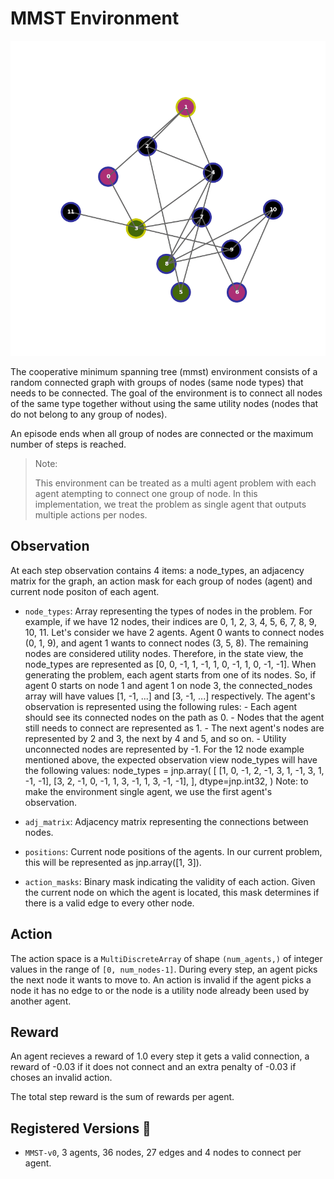 # MMST Environment

<p align="center">
        <img src="../env_anim/mmst.gif" width="600"/>
</p>

The cooperative minimum spanning tree (mmst) environment consists of a random connected graph
with groups of nodes (same node types) that needs to be connected.
The goal of the environment is to connect all nodes of the same type together
without using the same utility nodes (nodes that do not belong to any group of nodes).

An episode ends when all group of nodes are connected or the maximum number of steps is reached.

> Note:
>
> This environment can be treated as a multi agent problem with each agent atempting to connect
> one group of node. In this implementation, we treat the problem as single agent that outputs
> multiple actions per nodes.


## Observation
At each step observation contains 4 items: a node_types, an adjacency matrix for the graph,
an action mask for each group of nodes (agent) and current node positon of each agent.

- `node_types`: Array representing the types of nodes in the problem.
        For example, if we have 12 nodes, their indices are 0, 1, 2, 3, 4, 5, 6, 7, 8, 9, 10, 11.
        Let's consider we have 2 agents. Agent 0 wants to connect nodes (0, 1, 9),
        and agent 1 wants to connect nodes (3, 5, 8).
        The remaining nodes are considered utility nodes.
        Therefore, in the state view, the node_types are
        represented as [0, 0, -1, 1, -1, 1, 0, -1, 1, 0, -1, -1].
        When generating the problem, each agent starts from one of its nodes.
        So, if agent 0 starts on node 1 and agent 1 on node 3,
        the connected_nodes array will have values [1, -1, ...] and [3, -1, ...] respectively.
        The agent's observation is represented using the following rules:
        - Each agent should see its connected nodes on the path as 0.
        - Nodes that the agent still needs to connect are represented as 1.
        - The next agent's nodes are represented by 2 and 3, the next by 4 and 5, and so on.
        - Utility unconnected nodes are represented by -1.
        For the 12 node example mentioned above,
        the expected observation view node_types will have the following values:
        node_types = jnp.array(
            [
                [1, 0, -1, 2, -1, 3, 1, -1, 3, 1, -1, -1],
                [3, 2, -1, 0, -1, 1, 3, -1, 1, 3, -1, -1],
            ],
            dtype=jnp.int32,
        )
        Note: to make the environment single agent, we use the first agent's observation.

 - `adj_matrix`: Adjacency matrix representing the connections between nodes.

 - `positions`: Current node positions of the agents.
        In our current problem, this will be represented as jnp.array([1, 3]).

-  `action_masks`: Binary mask indicating the validity of each action.
        Given the current node on which the agent is located,
        this mask determines if there is a valid edge to every other node.


## Action
The action space is a `MultiDiscreteArray` of shape `(num_agents,)` of integer values in the range
of `[0, num_nodes-1]`. During every step, an agent picks the next node it wants to move to.
An action is invalid if the agent picks a node it has no edge to or the node is a utility node already
been used by another agent.


## Reward
An agent recieves a reward of 1.0 every step it gets a valid connection, a reward of -0.03 if it does not
connect and an extra penalty of -0.03 if choses an invalid action.

The total step reward is the sum of rewards per agent.


## Registered Versions 📖
- `MMST-v0`, 3 agents, 36 nodes, 27 edges and 4 nodes to connect per agent.
